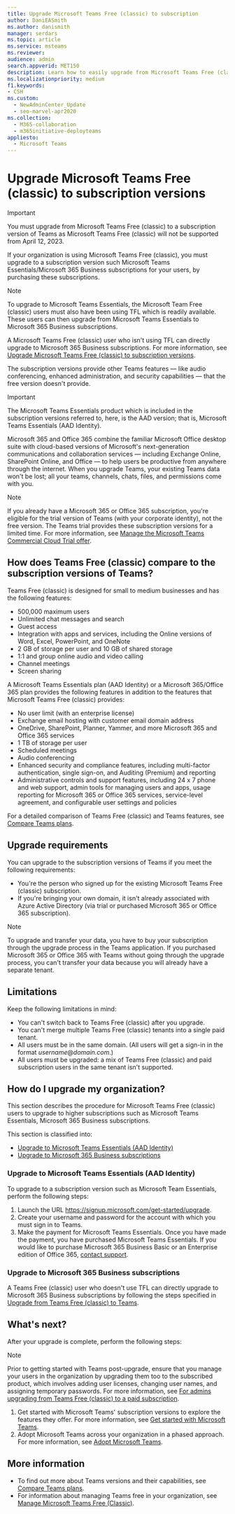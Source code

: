```yaml
---
title: Upgrade Microsoft Teams Free (classic) to subscription
author: DaniEASmith
ms.author: danismith
manager: serdars
ms.topic: article
ms.service: msteams
ms.reviewer: 
audience: admin
search.appverid: MET150
description: Learn how to easily upgrade from Microsoft Teams Free (classic) to a subscription version by purchasing a Microsoft Teams Essentials/Microsoft 365/Office 365 plan for your users.
ms.localizationpriority: medium
f1.keywords:
- CSH
ms.custom: 
  - NewAdminCenter_Update
  - seo-marvel-apr2020
ms.collection: 
  - M365-collaboration
  - m365initiative-deployteams
appliesto: 
  - Microsoft Teams
---
```


# Upgrade Microsoft Teams Free (classic) to subscription versions

> [!IMPORTANT]
> You must upgrade from Microsoft Teams Free (classic) to a subscription version of Teams as Microsoft Teams Free (classic) will not be supported from April 12, 2023.

If your organization is using Microsoft Teams Free (classic), you must upgrade to a subscription version such Microsoft Teams Essentials/Microsoft 365 Business subscriptions for your users, by purchasing these subscriptions.

> [!NOTE]
> To upgrade to Microsoft Teams Essentials, the Microsoft Team Free (classic) users must also have been using TFL which is readily available. These users can then upgrade from Microsoft Teams Essentials to Microsoft 365 Business subscriptions.

A Microsoft Teams Free (classic) user who isn't using TFL can directly upgrade to Microsoft 365 Business subscriptions. For more information, see [Upgrade Microsoft Teams Free (classic) to subscription versions](#upgrade-microsoft-teams-free-classic-to-subscription-versions).

The subscription versions provide other Teams features — like audio conferencing, enhanced administration, and security capabilities — that the free version doesn't provide.

> [!IMPORTANT]
> The Microsoft Teams Essentials product which is included in the subscription versions referred to, here, is the AAD version; that is, Microsoft Teams Essentials (AAD Identity).

Microsoft 365 and Office 365 combine the familiar Microsoft Office desktop suite with cloud-based versions of Microsoft's next-generation communications and collaboration services — including Exchange Online, SharePoint Online, and Office — to help users be productive from anywhere through the internet. When you upgrade Teams, your existing Teams data won't be lost; all your teams, channels, chats, files, and permissions come with you.

> [!NOTE]
> If you already have a Microsoft 365 or Office 365 subscription, you're eligible for the trial version of Teams (with your corporate identity), not the free version. The Teams trial provides these subscription versions for a limited time. For more information, see [Manage the Microsoft Teams Commercial Cloud Trial offer](./teams-exploratory.md).

## How does Teams Free (classic) compare to the subscription versions of Teams?

Teams Free (classic) is designed for small to medium businesses and has the following features:

- 500,000 maximum users
- Unlimited chat messages and search
- Guest access
- Integration with apps and services, including the Online versions of Word, Excel, PowerPoint, and OneNote
- 2 GB of storage per user and 10 GB of shared storage
- 1:1 and group online audio and video calling
- Channel meetings
- Screen sharing

A Microsoft Teams Essentials plan (AAD Identity) or a Microsoft 365/Office 365 plan provides the following features in addition to the features that Microsoft Teams Free (classic) provides:

- No user limit (with an enterprise license)
- Exchange email hosting with customer email domain address
- OneDrive, SharePoint, Planner, Yammer, and more Microsoft 365 and Office 365 services
- 1 TB of storage per user
- Scheduled meetings
- Audio conferencing
- Enhanced security and compliance features, including multi-factor authentication, single sign-on, and Auditing (Premium) and reporting
- Administrative controls and support features, including 24 x 7 phone and web support, admin tools for managing users and apps, usage reporting for Microsoft 365 or Office 365 services, service-level agreement, and configurable user settings and policies

For a detailed comparison of Teams Free (classic) and Teams features, see [Compare Teams plans](https://products.office.com/microsoft-teams/free).

## Upgrade requirements

You can upgrade to the subscription versions of Teams if you meet the following requirements:

- You're the person who signed up for the existing Microsoft Teams Free (classic) subscription.
- If you're bringing your own domain, it isn't already associated with Azure Active Directory (via trial or purchased Microsoft 365 or Office 365 subscription).

> [!NOTE]
> To upgrade and transfer your data, you have to buy your subscription through the upgrade process in the Teams application. If you purchased Microsoft 365 or Office 365 with Teams without going through the upgrade process, you can't transfer your data because you will already have a separate tenant.

## Limitations

Keep the following limitations in mind:

- You can't switch back to Teams Free (classic) after you upgrade.
- You can't merge multiple Teams Free (classic) tenants into a single paid tenant.
- All users must be in the same domain. (All users will get a sign-in in the format *username*@*domain.com*.)
- All users must be upgraded: a mix of Teams Free (classic) and paid subscription users in the same tenant isn't supported.

## How do I upgrade my organization?

This section describes the procedure for Microsoft Teams Free (classic) users to upgrade to higher subscriptions such as Microsoft Teams Essentials, Microsoft 365 Business subscriptions.

This section is classified into:

- [Upgrade to Microsoft Teams Essentials (AAD Identity)](#upgrade-to-microsoft-teams-essentials-aad-identity)
- [Upgrade to Microsoft 365 Business subscriptions](#upgrade-to-microsoft-365-business-subscriptions)

### Upgrade to Microsoft Teams Essentials (AAD Identity)

To upgrade to a subscription version such as Microsoft Team Essentials, perform the following steps:

1. Launch the URL https://signup.microsoft.com/get-started/upgrade.
1. Create your username and password for the account with which you must sign in to Teams.
1. Make the payment for Microsoft Teams Essentials.
   Once you have made the payment, you have purchased Microsoft Teams Essentials.
    If you would like to purchase Microsoft 365 Business Basic or an Enterprise edition of Office 365, [contact support](https://portal.office.com/support/altusupport.aspx?app=teamsfreeupgrade).

### Upgrade to Microsoft 365 Business subscriptions

 A Teams Free (classic) user who doesn't use TFL can directly upgrade to Microsoft 365 Business subscriptions by following the steps specified in [Upgrade from Teams Free (classic) to Teams](https://support.office.com/article/Upgrade-from-Teams-free-to-Teams-29475bbd-a34f-4175-9b33-d44430f8ad39).

## What's next?

After your upgrade is complete, perform the following steps:

> [!NOTE]
> Prior to getting started with Teams post-upgrade, ensure that you manage your users in the organization by upgrading them too to the subscribed product, which involves adding user licenses, changing user names, and assigning temporary passwords. For more information, see [For admins upgrading from Teams Free (classic) to a paid subscription](https://support.office.com/article/for-admins-upgrading-from-teams-free-to-a-paid-subscription-75a95e7f-001e-42d0-a787-ae8b992d5a52).

1. Get started with Microsoft Teams' subscription versions to explore the features they offer. For more information, see [Get started with Microsoft Teams](get-started-with-teams-quick-start.md).
1. Adopt Microsoft Teams across your organization in a phased approach. For more information, see [Adopt Microsoft Teams](adopt-microsoft-teams-landing-page.md).

## More information

- To find out more about Teams versions and their capabilities, see [Compare Teams plans](https://products.office.com/microsoft-teams/free).
- For information about managing Teams free in your organization, see [Manage Microsoft Teams Free (Classic)](manage-freemium.md).